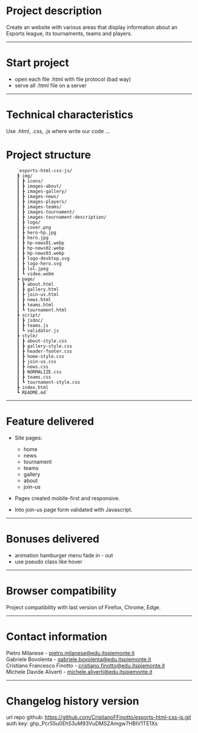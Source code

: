 # Project description

Create an website with various areas that display information about an Esports league,
its tournaments, teams and players.

---
# Start project

- open each file .html with file protocol (bad way)
- serve all .html file on a server

---
# Technical characteristics

Use .html, .css, .js where write our code ...

# Project structure

```
    `esports-html-css-js/
    ┣ img/
    ┃ ┣ icons/
    ┃ ┣ images-about/
    ┃ ┣ images-gallery/
    ┃ ┣ images-news/
    ┃ ┣ images-players/
    ┃ ┣ images-teams/
    ┃ ┣ images-tournament/
    ┃ ┣ images-tournament-description/
    ┃ ┣ logo/
    ┃ ┣ cover.png
    ┃ ┣ hero-hp.jpg
    ┃ ┣ hero.jpg
    ┃ ┣ hp-news01.webp
    ┃ ┣ hp-news02.webp
    ┃ ┣ hp-news03.webp
    ┃ ┣ logo-desktop.svg
    ┃ ┣ logo-hero.svg
    ┃ ┣ lol.jpeg
    ┃ ┗ video.webm
    ┣ page/
    ┃ ┣ about.html
    ┃ ┣ gallery.html
    ┃ ┣ join-us.html
    ┃ ┣ news.html
    ┃ ┣ teams.html
    ┃ ┗ tournament.html
    ┣ script/
    ┃ ┣ jsdoc/
    ┃ ┣ teams.js
    ┃ ┗ validator.js
    ┣ style/
    ┃ ┣ about-style.css
    ┃ ┣ gallery-style.css
    ┃ ┣ header-footer.css
    ┃ ┣ home-style.css
    ┃ ┣ join-us.css
    ┃ ┣ news.css
    ┃ ┣ NORMALIZE.css
    ┃ ┣ teams.css
    ┃ ┗ tournament-style.css
    ┣ index.html
    ┗ README.md`
```
---

# Feature delivered

- Site pages: 
  - home
  - news
  - tournament
  - teams
  - gallery 
  - about
  - join-us

- Pages created mobile-first and responsive.
- Into join-us page form validated with Javascript.

---

# Bonuses delivered 
- animation hamburger menu fade in - out
- use pseudo class like hover

---

# Browser compatibility

Project compatibility with last version of Firefox, Chrome, Edge.

---

# Contact information 

Pietro Milanese - pietro.milanese@edu.itspiemonte.it <br>
Gabriele Bovolenta - gabriele.bovolenta@edu.itspiemonte.it <br>
Cristiano Francesco Finotto - cristiano.finotto@edu.itspiemonte.it <br>
Michele Davide Aliverti - michele.aliverti@edu.itspiemonte.it

---

# Changelog history version

url repo github: https://github.com/CristianoFFinotto/esports-html-css-js.git
auth key: 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